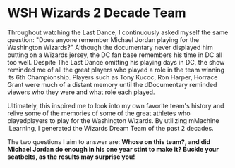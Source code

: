 # WSH Wizards 2 Decade Team

 
Throughout  watching the Last Dance, I continuously asked myself the same question: "Does anyone remember Michael Jordan playing for the Washington Wizards?" Although the documentary never displayed him putting on a Wizards jersey, the DC fan base remembers his time in DC all too well. Despite The Last Dance omitting his playing days in DC, the show reminded me of all the great players who played a role in the team winning its 6th Championship.  Players such as Tony Kucoc, Ron Harper, Horrace Grant were much of a distant memory until the dDocumentary reminded viewers who they were and what role each played. 

Ultimately, this inspired me to look into my own favorite team's history and relive some of the memories of some of the great athletes who playedplayers to play for the Washington Wizards. By utilizing mMachine lLearning, I generated the Wizards Dream Team of the past 2 decades.
  
The two questions I aim to answer are: **Whose on this team?, and did Michael Jordan do enough in his one year stint to make it? Buckle your seatbelts, as the results may surprise you!**
